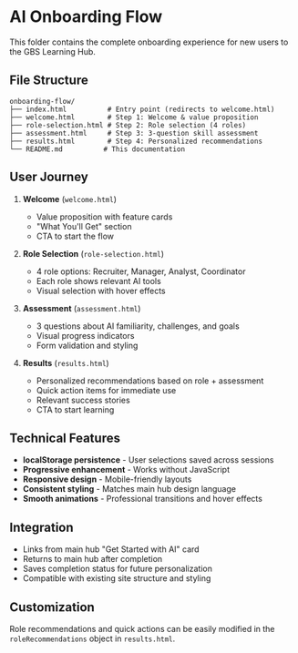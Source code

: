# AI Onboarding Flow

This folder contains the complete onboarding experience for new users to the GBS Learning Hub.

## File Structure

```
onboarding-flow/
├── index.html          # Entry point (redirects to welcome.html)
├── welcome.html        # Step 1: Welcome & value proposition
├── role-selection.html # Step 2: Role selection (4 roles)
├── assessment.html     # Step 3: 3-question skill assessment
├── results.html        # Step 4: Personalized recommendations
└── README.md          # This documentation
```

## User Journey

1. **Welcome** (`welcome.html`)
   - Value proposition with feature cards
   - "What You'll Get" section
   - CTA to start the flow

2. **Role Selection** (`role-selection.html`)
   - 4 role options: Recruiter, Manager, Analyst, Coordinator
   - Each role shows relevant AI tools
   - Visual selection with hover effects

3. **Assessment** (`assessment.html`)
   - 3 questions about AI familiarity, challenges, and goals
   - Visual progress indicators
   - Form validation and styling

4. **Results** (`results.html`)
   - Personalized recommendations based on role + assessment
   - Quick action items for immediate use
   - Relevant success stories
   - CTA to start learning

## Technical Features

- **localStorage persistence** - User selections saved across sessions
- **Progressive enhancement** - Works without JavaScript
- **Responsive design** - Mobile-friendly layouts
- **Consistent styling** - Matches main hub design language
- **Smooth animations** - Professional transitions and hover effects

## Integration

- Links from main hub "Get Started with AI" card
- Returns to main hub after completion
- Saves completion status for future personalization
- Compatible with existing site structure and styling

## Customization

Role recommendations and quick actions can be easily modified in the `roleRecommendations` object in `results.html`.